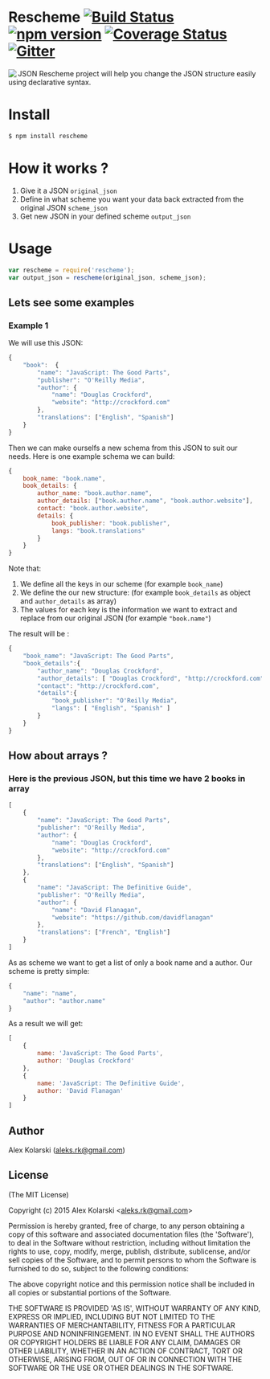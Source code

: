 Rescheme [![Build Status](https://travis-ci.org/kolarski/rescheme.svg)](https://travis-ci.org/kolarski/rescheme)  [![npm version](https://badge.fury.io/js/rescheme.svg)](http://badge.fury.io/js/rescheme)  [![Coverage Status](https://coveralls.io/repos/kolarski/rescheme/badge.svg?branch=master)](https://coveralls.io/r/kolarski/rescheme?branch=master) [![Gitter](https://badges.gitter.im/Join%20Chat.svg)](https://gitter.im/kolarski/rescheme?utm_source=badge&utm_medium=badge&utm_campaign=pr-badge)
=======

<img align="left" src="https://raw.github.com/kolarski/rescheme/master/logo.png">

JSON Rescheme project will help you change the JSON structure easily using declarative syntax.

# Install

```bash
$ npm install rescheme
```
# How it works ? 

1. Give it a JSON `original_json`
2. Define in what scheme you want your data back extracted from the original JSON `scheme_json`
3. Get new JSON in your defined scheme `output_json`

# Usage
```js
var rescheme = require('rescheme');
var output_json = rescheme(original_json, scheme_json);
```
## Lets see some examples
### Example 1
We will use this JSON: 
```js
{
    "book":  {
        "name": "JavaScript: The Good Parts",
        "publisher": "O'Reilly Media",
        "author": {
            "name": "Douglas Crockford",
            "website": "http://crockford.com"
        },
        "translations": ["English", "Spanish"]
    }
}
```

Then we can make ourselfs a new schema from this JSON to suit our needs. Here is one example schema we can build: 
```js
{
    book_name: "book.name",
    book_details: {
        author_name: "book.author.name",
        author_details: ["book.author.name", "book.author.website"],
        contact: "book.author.website",
        details: {
            book_publisher: "book.publisher",
            langs: "book.translations"
        }
    }
}
```

Note that: 
1. We define all the keys in our scheme (for example `book_name`)
2. We define the our new structure: (for example `book_details` as object and `author_details` as array)
3. The values for each key is the information we want to extract and replace from our original JSON (for example `"book.name"`)


The result will be : 
```js
{
    "book_name": "JavaScript: The Good Parts",
    "book_details":{
        "author_name": "Douglas Crockford",
        "author_details": [ "Douglas Crockford", "http://crockford.com" ],
        "contact": "http://crockford.com",
        "details":{
            "book_publisher": "O'Reilly Media",
            "langs": [ "English", "Spanish" ]
        }
    }
}
```

## How about arrays ?
### Here is the previous JSON, but this time we have 2 books in array

```js
[
    {
        "name": "JavaScript: The Good Parts",
        "publisher": "O'Reilly Media",
        "author": {
            "name": "Douglas Crockford",
            "website": "http://crockford.com"
        },
        "translations": ["English", "Spanish"]
    },
    {
        "name": "JavaScript: The Definitive Guide",
        "publisher": "O'Reilly Media",
        "author": {
            "name": "David Flanagan",
            "website": "https://github.com/davidflanagan"
        },
        "translations": ["French", "English"]
    }
]
```

As as scheme we want to get a list of only a book name and a author. Our scheme is pretty simple:

```js
{
    "name": "name",
    "author": "author.name"
}
```
As a result we will get: 
```js
[
    {
        name: 'JavaScript: The Good Parts',
        author: 'Douglas Crockford'
    },
    {
        name: 'JavaScript: The Definitive Guide',
        author: 'David Flanagan'
    }
]
```

## Author
Alex Kolarski (aleks.rk@gmail.com)

## License 

(The MIT License)

Copyright (c) 2015 Alex Kolarski &lt;aleks.rk@gmail.com&gt;

Permission is hereby granted, free of charge, to any person obtaining
a copy of this software and associated documentation files (the
'Software'), to deal in the Software without restriction, including
without limitation the rights to use, copy, modify, merge, publish,
distribute, sublicense, and/or sell copies of the Software, and to
permit persons to whom the Software is furnished to do so, subject to
the following conditions:

The above copyright notice and this permission notice shall be
included in all copies or substantial portions of the Software.

THE SOFTWARE IS PROVIDED 'AS IS', WITHOUT WARRANTY OF ANY KIND,
EXPRESS OR IMPLIED, INCLUDING BUT NOT LIMITED TO THE WARRANTIES OF
MERCHANTABILITY, FITNESS FOR A PARTICULAR PURPOSE AND NONINFRINGEMENT.
IN NO EVENT SHALL THE AUTHORS OR COPYRIGHT HOLDERS BE LIABLE FOR ANY
CLAIM, DAMAGES OR OTHER LIABILITY, WHETHER IN AN ACTION OF CONTRACT,
TORT OR OTHERWISE, ARISING FROM, OUT OF OR IN CONNECTION WITH THE
SOFTWARE OR THE USE OR OTHER DEALINGS IN THE SOFTWARE.
